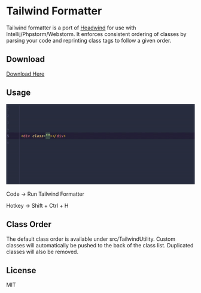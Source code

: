 # Tailwind Formatter

Tailwind formatter is a port of [Headwind](https://github.com/heybourn/headwind) for use with Intellij/Phpstorm/Webstorm. It enforces consistent ordering of classes by parsing your code and reprinting class tags to follow a given order.

## Download

[Download Here](https://plugins.jetbrains.com/plugin/13376-tailwind-formatter/)

## Usage
![Demo Gif](https://github.com/MyOutDeskLLC/Tailwind-Formatter/blob/master/demo.gif)

Code -> Run Tailwind Formatter

Hotkey -> Shift + Ctrl + H

## Class Order
The default class order is available under src/TailwindUtility. Custom classes will automatically be pushed to the back
of the class list. Duplicated classes will also be removed.

## License
MIT

